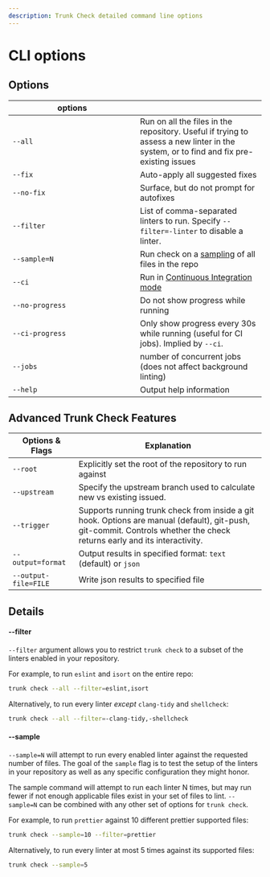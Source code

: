 ```yaml
---
description: Trunk Check detailed command line options
---
```


# CLI options

## Options

<table><thead><tr><th width="238">options</th><th></th></tr></thead><tbody><tr><td><code>--all</code></td><td>Run on all the files in the repository. Useful if trying to assess a new linter in the system, or to find and fix pre-existing issues</td></tr><tr><td><code>--fix</code></td><td>Auto-apply all suggested fixes</td></tr><tr><td><code>--no-fix</code></td><td>Surface, but do not prompt for autofixes</td></tr><tr><td><code>--filter</code></td><td>List of comma-separated linters to run. Specify <code>--filter=-linter</code> to disable a linter.</td></tr><tr><td><code>--sample=N</code></td><td>Run check on a <a href="cli-options.md#sample">sampling</a> of all files in the repo</td></tr><tr><td><code>--ci</code></td><td>Run in <a href="../../check-cloud-ci-integration/continuous-integration/">Continuous Integration mode</a></td></tr><tr><td><code>--no-progress</code></td><td>Do not show progress while running</td></tr><tr><td><code>--ci-progress</code></td><td>Only show progress every 30s while running (useful for CI jobs). Implied by <code>--ci</code>.</td></tr><tr><td><code>--jobs</code></td><td>number of concurrent jobs (does not affect background linting)</td></tr><tr><td><code>--help</code></td><td>Output help information</td></tr></tbody></table>

## Advanced Trunk Check Features

| Options & Flags      | Explanation                                                                                                                                                              |
| -------------------- | ------------------------------------------------------------------------------------------------------------------------------------------------------------------------ |
| `--root`             | Explicitly set the root of the repository to run against                                                                                                                 |
| `--upstream`         | Specify the upstream branch used to calculate new vs existing issued.                                                                                                    |
| `--trigger`          | Supports running trunk check from inside a git hook. Options are manual (default), git-push, git-commit. Controls whether the check returns early and its interactivity. |
| `--output=format`    | Output results in specified format: `text` (default) or `json`                                                                                                           |
| `--output-file=FILE` | Write json results to specified file                                                                                                                                     |

## Details

#### --filter

`--filter` argument allows you to restrict `trunk check` to a subset of the linters enabled in your repository.

For example, to run `eslint` and `isort` on the entire repo:

```bash
trunk check --all --filter=eslint,isort
```

Alternatively, to run every linter _except_ `clang-tidy` and `shellcheck`:

```bash
trunk check --all --filter=-clang-tidy,-shellcheck
```

#### --sample

`--sample=N` will attempt to run every enabled linter against the requested number of files. The goal of the `sample` flag is to test the setup of the linters in your repository as well as any specific configuration they might honor.

The sample command will attempt to run each linter N times, but may run fewer if not enough applicable files exist in your set of files to lint. `--sample=N` can be combined with any other set of options for `trunk check`.

For example, to run `prettier` against 10 different prettier supported files:

```bash
trunk check --sample=10 --filter=prettier
```

Alternatively, to run every linter at most 5 times against its supported files:

```bash
trunk check --sample=5
```
